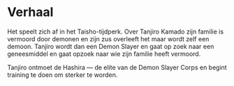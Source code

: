 # Verhaal
Het speelt zich af in het Taisho-tijdperk. Over Tanjiro Kamado zijn familie is vermoord door demonen en zijn zus overleeft het maar wordt zelf een demoon.
Tanjiro wordt dan een Demon Slayer en gaat op zoek naar een geneesmiddel en gaat opzoek naar wie zijn familie heeft vermoord.


Tanjiro ontmoet de Hashira — de elite van de Demon Slayer Corps en begint training te doen om sterker te worden.
